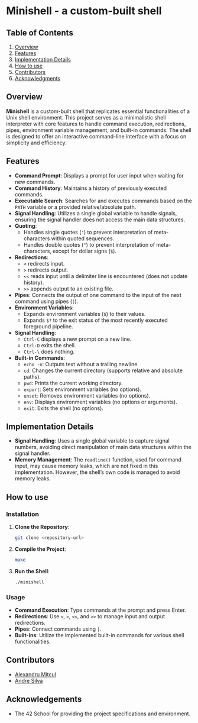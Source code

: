 # Minishell - a custom-built shell

## Table of Contents

1. [Overview](#overview)
3. [Features](#features)
4. [Implementation Details](#implementation-details)
5. [How to use](#how-to-use)
6. [Contributors](#contributors)
7. [Acknowledgments](#acknowledgments)

## Overview

**Minishell** is a custom-built shell that replicates essential functionalities of a Unix shell environment. This project serves as a minimalistic shell interpreter with core features to handle command execution, redirections, pipes, environment variable management, and built-in commands. The shell is designed to offer an interactive command-line interface with a focus on simplicity and efficiency.

## Features

- **Command Prompt**: Displays a prompt for user input when waiting for new commands.
- **Command History**: Maintains a history of previously executed commands.
- **Executable Search**: Searches for and executes commands based on the `PATH` variable or a provided relative/absolute path.
- **Signal Handling**: Utilizes a single global variable to handle signals, ensuring the signal handler does not access the main data structures.
- **Quoting**:
  - Handles single quotes (`'`) to prevent interpretation of meta-characters within quoted sequences.
  - Handles double quotes (`"`) to prevent interpretation of meta-characters, except for dollar signs (`$`).
- **Redirections**:
  - `<` redirects input.
  - `>` redirects output.
  - `<<` reads input until a delimiter line is encountered (does not update history).
  - `>>` appends output to an existing file.
- **Pipes**: Connects the output of one command to the input of the next command using pipes (`|`).
- **Environment Variables**:
  - Expands environment variables (`$`) to their values.
  - Expands `$?` to the exit status of the most recently executed foreground pipeline.
- **Signal Handling**:
  - `Ctrl-C` displays a new prompt on a new line.
  - `Ctrl-D` exits the shell.
  - `Ctrl-\` does nothing.
- **Built-in Commands**:
  - `echo -n`: Outputs text without a trailing newline.
  - `cd`: Changes the current directory (supports relative and absolute paths).
  - `pwd`: Prints the current working directory.
  - `export`: Sets environment variables (no options).
  - `unset`: Removes environment variables (no options).
  - `env`: Displays environment variables (no options or arguments).
  - `exit`: Exits the shell (no options).

## Implementation Details

- **Signal Handling**: Uses a single global variable to capture signal numbers, avoiding direct manipulation of main data structures within the signal handler.
- **Memory Management**: The `readline()` function, used for command input, may cause memory leaks, which are not fixed in this implementation. However, the shell’s own code is managed to avoid memory leaks.

## How to use

### Installation

1. **Clone the Repository**:
    ```bash
    git clone <repository-url>
    ```

2. **Compile the Project**:
    ```bash
    make
    ```

3. **Run the Shell**:
    ```bash
    ./minishell
    ```

### Usage

- **Command Execution**: Type commands at the prompt and press Enter.
- **Redirections**: Use `<`, `>`, `<<`, and `>>` to manage input and output redirections.
- **Pipes**: Connect commands using `|`.
- **Built-ins**: Utilize the implemented built-in commands for various shell functionalities.

## Contributors

- [Alexandru Mitcul](https://github.com/AlexMitcul)
- [Andre Silva](https://github.com/mzsv/)

## Acknowledgements

- The 42 School for providing the project specifications and environment.
